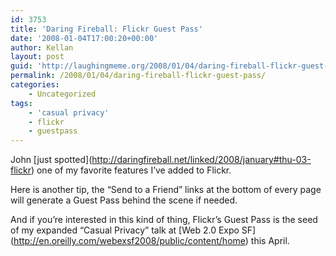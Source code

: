 ```yaml
---
id: 3753
title: 'Daring Fireball: Flickr Guest Pass'
date: '2008-01-04T17:00:20+00:00'
author: Kellan
layout: post
guid: 'http://laughingmeme.org/2008/01/04/daring-fireball-flickr-guest-pass/'
permalink: /2008/01/04/daring-fireball-flickr-guest-pass/
categories:
    - Uncategorized
tags:
    - 'casual privacy'
    - flickr
    - guestpass
---
```


John \[just spotted\](http://daringfireball.net/linked/2008/january#thu-03-flickr) one of my favorite features I’ve added to Flickr.

Here is another tip, the “Send to a Friend” links at the bottom of every page will generate a Guest Pass behind the scene if needed.

And if you’re interested in this kind of thing, Flickr’s Guest Pass is the seed of my expanded “Casual Privacy” talk at \[Web 2.0 Expo SF\](http://en.oreilly.com/webexsf2008/public/content/home) this April.